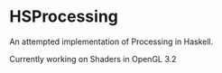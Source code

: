 HSProcessing
============

An attempted implementation of Processing in Haskell.

Currently working on Shaders in OpenGL 3.2


